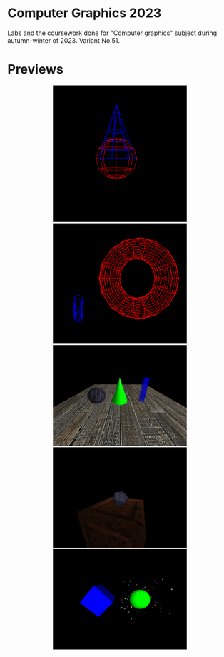 # Computer Graphics 2023
Labs and the coursework done for "Computer graphics" subject during autumn-winter of 2023.
Variant No.51.

# Previews
<p align="center">
  <img src="https://github.com/RyabickinVM/ComputerGraphics2023/blob/main/previews/1_1.png?raw=true" width="300"/><br>
  <img src="https://github.com/RyabickinVM/ComputerGraphics2023/blob/main/previews/1_2.png?raw=true" width="300"/><br>
  <img src="https://github.com/RyabickinVM/ComputerGraphics2023/blob/main/previews/2.png?raw=true" width="300"/><br>
  <img src="https://github.com/RyabickinVM/ComputerGraphics2023/blob/main/previews/3.png?raw=true" width="300"/><br>
  <img src="https://github.com/RyabickinVM/ComputerGraphics2023/blob/main/previews/cw.png?raw=true" width="300"/><br>
</p>
